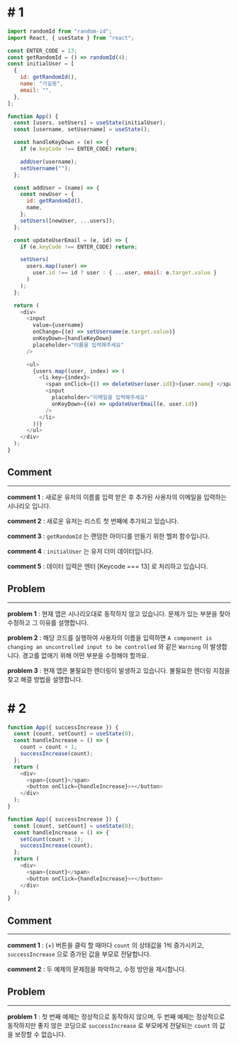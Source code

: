 # # 1

```javascript
import randomId from "random-id";
import React, { useState } from "react";

const ENTER_CODE = 13;
const getRandomId = () => randomId(4);
const initialUser = [
  {
    id: getRandomId(),
    name: "가길동",
    email: "",
  },
];

function App() {
  const [users, setUsers] = useState(initialUser);
  const [username, setUsername] = useState();

  const handleKeyDown = (e) => {
    if (e.keyCode !== ENTER_CODE) return;

    addUser(username);
    setUsername("");
  };

  const addUser = (name) => {
    const newUser = {
      id: getRandomId(),
      name,
    };
    setUsers([newUser, ...users]);
  };

  const updateUserEmail = (e, id) => {
    if (e.keyCode !== ENTER_CODE) return;

    setUsers(
      users.map((user) =>
        user.id !== id ? user : { ...user, email: e.target.value }
      )
    );
  };

  return (
    <div>
      <input
        value={username}
        onChange={(e) => setUsername(e.target.value)}
        onKeyDown={handleKeyDown}
        placeholder="이름을 입력해주세요"
      />

      <ul>
        {users.map((user, index) => (
          <li key={index}>
            <span onClick={() => deleteUser(user.id)}>{user.name} </span>
            <input
              placeholder="이메일을 입력해주세요"
              onKeyDown={(e) => updateUserEmail(e, user.id)}
            />
          </li>
        ))}
      </ul>
    </div>
  );
}
```

## Comment

---

**comment 1** : 새로운 유저의 이름를 입력 받은 후 추가된 사용자의 이메일을 입력하는 시나리오 입니다.

**comment 2** : 새로운 유저는 리스트 첫 번째에 추가되고 있습니다.

**comment 3** : `getRandomId` 는 랜덤한 아이디를 만들기 위한 헬퍼 함수입니다.

**comment 4** : `initialUser` 는 유저 더미 데이터입니다.

**comment 5** : 데이터 입력은 엔터 [Keycode === 13] 로 처리하고 있습니다.

## Problem

---

**problem 1** : 현재 앱은 시나리오대로 동작하지 않고 있습니다. 문제가 있는 부분을 찾아 수정하고 그 이유를 설명합니다.

**problem 2** : 해당 코드를 실행하여 사용자의 이름을 입력하면 `A component is changing an uncontrolled input to be controlled` 와 같은 `Warning` 이 발생합니다. 경고를 없애기 위해 어떤 부분을 수정해야 할까요.

**problem 3** : 현재 앱은 불필요한 렌더링이 발생하고 있습니다. 불필요한 렌더링 지점을 찾고 해결 방법을 설명합니다.

# # 2

```javascript
function App({ successIncrease }) {
  const [count, setCount] = useState(0);
  const handleIncrease = () => {
    count = count + 1;
    successIncrease(count);
  };
  return (
    <div>
      <span>{count}</span>
      <button onClick={handleIncrease}>+</button>
    </div>
  );
}
```

```javascript
function App({ successIncrease }) {
  const [count, setCount] = useState(0);
  const handleIncrease = () => {
    setCount(count + 1);
    successIncrease(count);
  };
  return (
    <div>
      <span>{count}</span>
      <button onClick={handleIncrease}>+</button>
    </div>
  );
}
```

## Comment

---

**comment 1** : (+) 버튼을 클릭 할 때마다 `count` 의 상태값을 1씩 증가시키고, `successIncrease` 으로 증가된 값을 부모로 전달합니다.

**comment 2** : 두 예제의 문제점을 파악하고, 수정 방안을 제시합니다.

## Problem

---

**problem 1** : 첫 번째 예제는 정상적으로 동작하지 않으며, 두 번째 예제는 정상적으로 동작하지만 좋지 않은 코딩으로 `successIncrease` 로 부모에게 전달되는 `count` 의 값을 보장할 수 없습니다.

